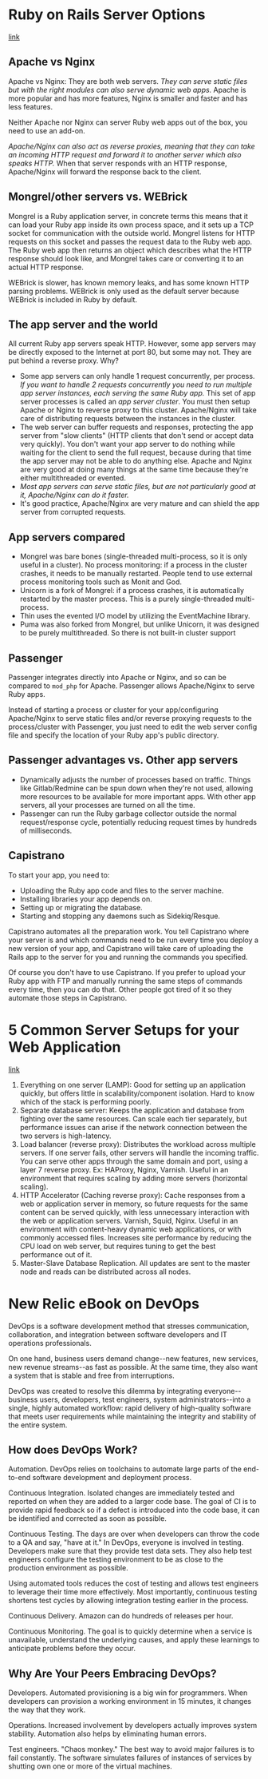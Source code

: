 # Ruby on Rails Server Options
[link](http://stackoverflow.com/questions/4113299/ruby-on-rails-server-options)

## Apache vs Nginx

Apache vs Nginx: They are both web servers. *They can serve static files but with the right modules can also serve dynamic web apps.* Apache is more popular and has more features, Nginx is smaller and faster and has less features.

Neither Apache nor Nginx can server Ruby web apps out of the box, you need to use an add-on.

*Apache/Nginx can also act as reverse proxies, meaning that they can take an incoming HTTP request and forward it to another server which also speaks HTTP.* When that server responds with an HTTP response, Apache/Nginx will forward the response back to the client.

## Mongrel/other servers vs. WEBrick

Mongrel is a Ruby application server, in concrete terms this means that it can load your Ruby app inside its own process space, and it sets up a TCP socket for communication with the outside world. Mongrel listens for HTTP requests on this socket and passes the request data to the Ruby web app. The Ruby web app then returns an object which describes what the HTTP response should look like, and Mongrel takes care or converting it to an actual HTTP response.

WEBrick is slower, has known memory leaks, and has some known HTTP parsing problems. WEBrick is only used as the default server because WEBrick is included in Ruby by default.

## The app server and the world

All current Ruby app servers speak HTTP. However, some app servers may be directly exposed to the Internet at port 80, but some may not. They are put behind a reverse proxy. Why?

- Some app servers can only handle 1 request concurrently, per process. *If you want to handle 2 requests concurrently you need to run multiple app server instances, each serving the same Ruby app.* This set of app server processes is called an *app server cluster*. You must then setup Apache or Nginx to reverse proxy to this cluster. Apache/Nginx will take care of distributing requests between the instances in the cluster.
- The web server can buffer requests and responses, protecting the app server from "slow clients" (HTTP clients that don't send or accept data very quickly). You don't want your app server to do nothing while waiting for the client to send the full request, because during that time the app server may not be able to do anything else. Apache and Nginx are very good at doing many things at the same time because they're either multithreaded or evented.
- *Most app servers can serve static files, but are not particularly good at it, Apache/Nginx can do it faster.*
- It's good practice, Apache/Nginx are very mature and can shield the app server from corrupted requests.

## App servers compared

- Mongrel was bare bones (single-threaded multi-process, so it is only useful in a cluster). No process monitoring: if a process in the cluster crashes, it needs to be manually restarted. People tend to use external process monitoring tools such as Monit and God.
- Unicorn is a fork of Mongrel: if a process crashes, it is automatically restarted by the master process. This is a purely single-threaded multi-process.
- Thin uses the evented I/O model by utilizing the EventMachine library.
- Puma was also forked from Mongrel, but unlike Unicorn, it was designed to be purely multithreaded. So there is not built-in cluster support

## Passenger

Passenger integrates directly into Apache or Nginx, and so can be compared to `mod_php` for Apache. Passenger allows Apache/Nginx to serve Ruby apps.

Instead of starting a process or cluster for your app/configuring Apache/Nginx to serve static files and/or reverse proxying requests to the process/cluster with Passenger, you just need to edit the web server config file and specify the location of your Ruby app's public directory.

## Passenger advantages vs. Other app servers

- Dynamically adjusts the number of processes based on traffic. Things like Gitlab/Redmine can be spun down when they're not used, allowing more resources to be available for more important apps. With other app servers, all your processes are turned on all the time.
- Passenger can run the Ruby garbage collector outside the normal request/response cycle, potentially reducing request times by hundreds of milliseconds.

## Capistrano

To start your app, you need to:

- Uploading the Ruby app code and files to the server machine.
- Installing libraries your app depends on.
- Setting up or migrating the database.
- Starting and stopping any daemons such as Sidekiq/Resque.

Capistrano automates all the preparation work. You tell Capistrano where your server is and which commands need to be run every time you deploy a new version of your app, and Capistrano will take care of uploading the Rails app to the server for you and running the commands you specified.

Of course you don't have to use Capistrano. If you prefer to upload your Ruby app with FTP and manually running the same steps of commands every time, then you can do that. Other people got tired of it so they automate those steps in Capistrano.

# 5 Common Server Setups for your Web Application
[link](https://www.digitalocean.com/community/articles/5-common-server-setups-for-your-web-application)

1. Everything on one server (LAMP): Good for setting up an application quickly, but offers little in scalability/component isolation. Hard to know which of the stack is performing poorly.
2. Separate database server: Keeps the application and database from fighting over the same resources. Can scale each tier separately, but performance issues can arise if the network connection between the two servers is high-latency.
3. Load balancer (reverse proxy): Distributes the workload across multiple servers. If one server fails, other servers will handle the incoming traffic. You can serve other apps through the same domain and port, using a layer 7 reverse proxy. Ex: HAProxy, Nginx, Varnish. Useful in an environment that requires scaling by adding more servers (horizontal scaling).
4. HTTP Accelerator (Caching reverse proxy): Cache responses from a web or application server in memory, so future requests for the same content can be served quickly, with less unnecessary interaction with the web or application servers. Varnish, Squid, Nginx. Useful in an environment with content-heavy dynamic web applications, or with commonly accessed files. Increases site performance by reducing the CPU load on web server, but requires tuning to get the best performance out of it.
5. Master-Slave Database Replication. All updates are sent to the master node and reads can be distributed across all nodes.

# New Relic eBook on DevOps

DevOps is a software development method that stresses communication, collaboration, and integration between software developers and IT operations professionals.

On one hand, business users demand change--new features, new services, new revenue streams--as fast as possible. At the same time, they also want a system that is stable and free from interruptions.

DevOps was created to resolve this dilemma by integrating everyone--business users, developers, test engineers, system administrators--into a single, highly automated workflow: rapid delivery of high-quality software that meets user requirements while maintaining the integrity and stability of the entire system.

## How does DevOps Work?

Automation. DevOps relies on toolchains to automate large parts of the end-to-end software development and deployment process.

Continuous Integration. Isolated changes are immediately tested and reported on when they are added to a larger code base. The goal of CI is to provide rapid feedback so if a defect is introduced into the code base, it can be identified and corrected as soon as possible.

Continuous Testing. The days are over when developers can throw the code to a QA and say, "have at it." In DevOps, everyone is involved in testing. Developers make sure that they provide test data sets. They also help test engineers configure the testing environment to be as close to the production environment as possible.

Using automated tools reduces the cost of testing and allows test engineers to leverage their time more effectively. Most importantly, continuous testing shortens test cycles by allowing integration testing earlier in the process.

Continuous Delivery. Amazon can do hundreds of releases per hour.

Continuous Monitoring. The goal is to quickly determine when a service is unavailable, understand the underlying causes, and apply these learnings to anticipate problems before they occur.

## Why Are Your Peers Embracing DevOps?

Developers. Automated provisioning is a big win for programmers. When developers can provision a working environment in 15 minutes, it changes the way that they work.

Operations. Increased involvement by developers actually improves system stability. Automation also helps by eliminating human errors.

Test engineers. "Chaos monkey." The best way to avoid major failures is to fail constantly. The software simulates failures of instances of services by shutting own one or more of the virtual machines.

